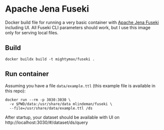 # Apache Jena Fuseki

Docker build file for running a very basic container with [Apache Jena Fuseki](https://jena.apache.org/documentation/fuseki2/) including UI. All Fuseki CLI parameters should work, but I use this image only for serving local files.

## Build
```
docker buildx build -t mightymax/fuseki .
```

## Run container
Assuming you have a file `data/example.ttl` (this example file is available in this repo):

```
docker run --rm -p 3030:3030 \
  -v $PWD/data:/usr/share/data mlindeman/fuseki \
  --file=/usr/share/data/example.ttl /ds
```

After startup, your dataset should be available with UI on http://localhost:3030/#/dataset/ds/query

